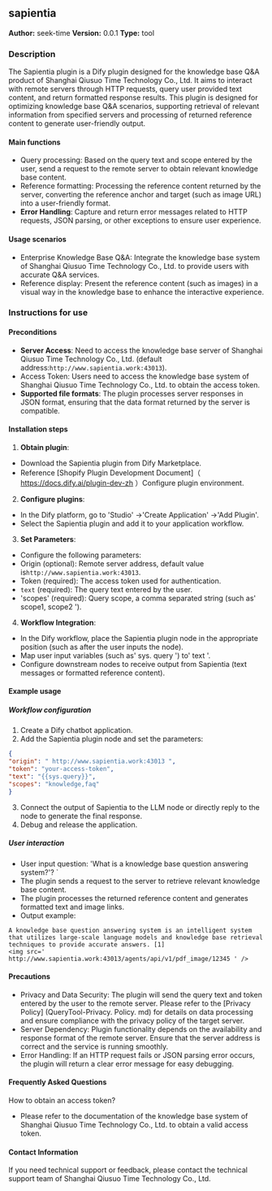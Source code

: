 ## sapientia

**Author:** seek-time
**Version:** 0.0.1
**Type:** tool

### Description

The Sapientia plugin is a Dify plugin designed for the knowledge base Q&A product of Shanghai Qiusuo Time Technology Co., Ltd. It aims to interact with remote servers through HTTP requests, query user provided text content, and return formatted response results. This plugin is designed for optimizing knowledge base Q&A scenarios, supporting retrieval of relevant information from specified servers and processing of returned reference content to generate user-friendly output.

#### Main functions
- Query processing: Based on the query text and scope entered by the user, send a request to the remote server to obtain relevant knowledge base content.
- Reference formatting: Processing the reference content returned by the server, converting the reference anchor and target (such as image URL) into a user-friendly format.
- **Error Handling**: Capture and return error messages related to HTTP requests, JSON parsing, or other exceptions to ensure user experience.

#### Usage scenarios
- Enterprise Knowledge Base Q&A: Integrate the knowledge base system of Shanghai Qiusuo Time Technology Co., Ltd. to provide users with accurate Q&A services.
- Reference display: Present the reference content (such as images) in a visual way in the knowledge base to enhance the interactive experience.

### Instructions for use

#### Preconditions
- **Server Access**: Need to access the knowledge base server of Shanghai Qiusuo Time Technology Co., Ltd. (default address:` http://www.sapientia.work:43013 `).
- Access Token: Users need to access the knowledge base system of Shanghai Qiusuo Time Technology Co., Ltd. to obtain the access token.
- **Supported file formats**: The plugin processes server responses in JSON format, ensuring that the data format returned by the server is compatible.

#### Installation steps
1. **Obtain plugin**:
- Download the Sapientia plugin from Dify Marketplace.
- Reference [Shopify Plugin Development Document]（ https://docs.dify.ai/plugin-dev-zh ）Configure plugin environment.

2. **Configure plugins**:
- In the Dify platform, go to 'Studio' ->'Create Application' ->'Add Plugin'.
- Select the Sapientia plugin and add it to your application workflow.

3. **Set Parameters**:
- Configure the following parameters:
- Origin (optional): Remote server address, default value is` http://www.sapientia.work:43013 `.
- Token (required): The access token used for authentication.
- ` text ` (required): The query text entered by the user.
- 'scopes' (required): Query scope, a comma separated string (such as' scope1, scope2 ').

4. **Workflow Integration**:
- In the Dify workflow, place the Sapientia plugin node in the appropriate position (such as after the user inputs the node).
- Map user input variables (such as' sys. query ') to' text '.
- Configure downstream nodes to receive output from Sapientia (text messages or formatted reference content).

#### Example usage
##### Workflow configuration
1. Create a Dify chatbot application.
2. Add the Sapientia plugin node and set the parameters:
```json
{
"origin": " http://www.sapientia.work:43013 ",
"token": "your-access-token",
"text": "{{sys.query}}",
"scopes": "knowledge,faq"
}
```
3. Connect the output of Sapientia to the LLM node or directly reply to the node to generate the final response.
4. Debug and release the application.

##### User interaction
- User input question: 'What is a knowledge base question answering system?'? `
- The plugin sends a request to the server to retrieve relevant knowledge base content.
- The plugin processes the returned reference content and generates formatted text and image links.
- Output example:
```
A knowledge base question answering system is an intelligent system that utilizes large-scale language models and knowledge base retrieval techniques to provide accurate answers. [1]
<img src=' http://www.sapientia.work:43013/agents/api/v1/pdf_image/12345 ' />
```

#### Precautions
- Privacy and Data Security: The plugin will send the query text and token entered by the user to the remote server. Please refer to the [Privacy Policy] (QueryTool-Privacy. Policy. md) for details on data processing and ensure compliance with the privacy policy of the target server.
- Server Dependency: Plugin functionality depends on the availability and response format of the remote server. Ensure that the server address is correct and the service is running smoothly.
- Error Handling: If an HTTP request fails or JSON parsing error occurs, the plugin will return a clear error message for easy debugging.

#### Frequently Asked Questions
How to obtain an access token?
- Please refer to the documentation of the knowledge base system of Shanghai Qiusuo Time Technology Co., Ltd. to obtain a valid access token.

#### Contact Information
If you need technical support or feedback, please contact the technical support team of Shanghai Qiusuo Time Technology Co., Ltd.